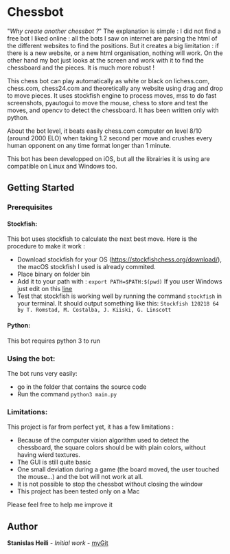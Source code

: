 # Chessbot

"*Why create another chessbot ?*" The explanation is simple : I did not find a free bot I liked online : all the bots I saw on internet are parsing the html of the different websites to find the positions. But it creates a big limitation : if there is a new website, or a new html organisation, nothing will work. On the other hand my bot just looks at the screen and work with it to find the chessboard and the pieces. It is much more robust ! 

This chess bot can play automatically as white or black on lichess.com, chess.com, chess24.com and theoretically any website using drag and drop to move pieces. It uses stockfish engine to process moves, mss to do fast screenshots, pyautogui to move the mouse, chess to store and test the moves, and opencv to detect the chessboard. It has been written only with python. 

About the bot level, it beats easily chess.com computer on level 8/10 (around 2000 ELO) when taking 1.2 second per move and crushes every human opponent on any time format longer than 1 minute.

This bot has been developped on iOS, but all the librairies it is using are compatible on Linux and Windows too. 


## Getting Started

### Prerequisites

#### Stockfish:

This bot uses stockfish to calculate the next best move. Here is the procedure to make it work :

* Download stockfish for your OS (https://stockfishchess.org/download/), the macOS stockfish I used is already commited.
* Place binary on folder bin
* Add it to your path with : ```export PATH=$PATH:$(pwd)``` If you user Windows just edit on this [line](https://github.com/Kry9toN/ChessBot/blob/cf07d9b4612258ec0590539ba9f4fbd2d1ef52d0/code/game_state_classes.py#L30)
* Test that stockfish is working well by running the command ```stockfish``` in your terminal. It should output something like this: ```Stockfish 120218 64 by T. Romstad, M. Costalba, J. Kiiski, G. Linscott```

#### Python:

This bot requires python 3 to run

### Using the bot:

The bot runs very easily:
* go in the folder that contains the source code
* Run the command ```python3 main.py```

### Limitations:

This project is far from perfect yet, it has a few limitations :
* Because of the computer vision algorithm used to detect the chessboard, the square colors should be with plain colors, without having wierd textures.
* The GUI is still quite basic
* One small deviation during a game (the board moved, the user touched the mouse...) and the bot will not work at all.
* It is not possible to stop the chessbot without closing the window
* This project has been tested only on a Mac

Please feel free to help me improve it

## Author

**Stanislas Heili** - *Initial work* - [myGit](https://github.com/Stanou01260/)
